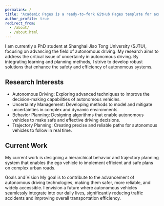 ```yaml
---
permalink: /
title: "Academic Pages is a ready-to-fork GitHub Pages template for academic personal websites"
author_profile: true
redirect_from: 
  - /about/
  - /about.html
---
```


I am currently a PhD student at Shanghai Jiao Tong University (SJTU), focusing on advancing the field of autonomous driving. My research aims to address the critical issue of uncertainty in autonomous driving. By integrating learning and planning methods, I strive to develop robust solutions that enhance the safety and efficiency of autonomous systems.

## Research Interests
- Autonomous Driving: Exploring advanced techniques to improve the decision-making capabilities of autonomous vehicles.
- Uncertainty Management: Developing methods to model and mitigate uncertainties in complex and dynamic environments.
- Behavior Planning: Designing algorithms that enable autonomous vehicles to make safe and effective driving decisions.
- Trajectory Planning: Creating precise and reliable paths for autonomous vehicles to follow in real time.

## Current Work
My current work is designing a hierarchical behavior and trajectory planning system that enables the ego vehicle to implement efficient and safe plans on complex urban roads.

Goals and Vision
My goal is to contribute to the advancement of autonomous driving technologies, making them safer, more reliable, and widely accessible. I envision a future where autonomous vehicles seamlessly integrate into our daily lives, significantly reducing traffic accidents and improving overall transportation efficiency.
